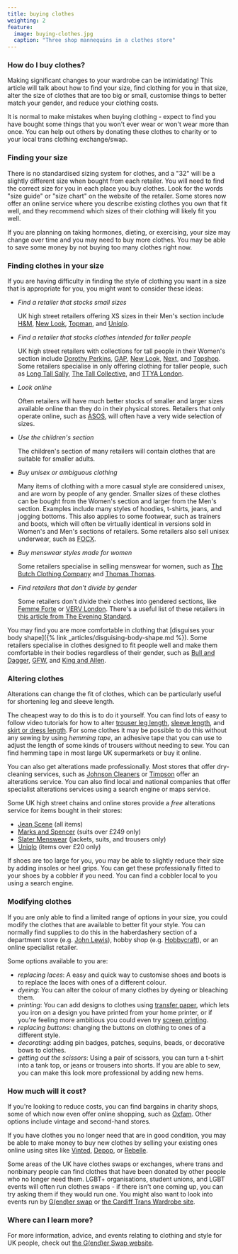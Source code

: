 ```yaml
---
title: buying clothes
weighting: 2
feature:
  image: buying-clothes.jpg
  caption: "Three shop mannequins in a clothes store"
---
```


### How do I buy clothes?

Making significant changes to your wardrobe can be intimidating! This article will talk about how to find your size, find clothing for you in that size, alter the size of clothes that are too big or small, customise things to better match your gender, and reduce your clothing costs.

It is normal to make mistakes when buying clothing - expect to find you have bought some things that you won't ever wear or won't wear more than once. You can help out others by donating these clothes to charity or to your local trans clothing exchange/swap.

### Finding your size

There is no standardised sizing system for clothes, and a "32" will be a slightly different size when bought from each retailer. You will need to find the correct size for you in each place you buy clothes. Look for the words "size guide" or "size chart" on the website of the retailer. Some stores now offer an online service where you describe existing clothes you own that fit well, and they recommend which sizes of their clothing will likely fit you well.

If you are planning on taking hormones, dieting, or exercising, your size may change over time and you may need to buy more clothes. You may be able to save some money by not buying too many clothes right now.

### Finding clothes in your size

If you are having difficulty in finding the style of clothing you want in a size that is appropriate for you, you might want to consider these ideas:

- *Find a retailer that stocks small sizes*

	UK high street retailers offering XS sizes in their Men's section include [H&M](https://www.hm.com), [New Look](https://www.newlook.com), [Topman](https://www.topman.com), and [Uniqlo](https://www.uniqlo.com).

- *Find a retailer that stocks clothes intended for taller people*

	UK high street retailers with collections for tall people in their Women's section include [Dorothy Perkins](https://www.dorothyperkins.com), [GAP](https://www.gap.co.uk/gap/women/special-sizes/the-tall-shop/), [New Look](https://www.newlook.com/uk/womens/tall-clothing/c/uk-womens-tall-clothing), [Next](https://www.next.co.uk/shop/gender-women/sizetype-tall#1_0), and [Topshop](https://www.topshop.com/en/tsuk/category/clothing-427/tall-454). Some retailers specialise in only offering clothing for taller people, such as [Long Tall Sally](https://www.longtallsally.com/), [The Tall Collective](https://thetallcollective.com), and [TTYA London](https://ttyalondon.com). 

- *Look online*

	Often retailers will have much better stocks of smaller and larger sizes available online than they do in their physical stores. Retailers that only operate online, such as [ASOS](https://www.asos.com), will often have a very wide selection of sizes.

- *Use the children's section*

	The children's section of many retailers will contain clothes that are suitable for smaller adults.

- *Buy unisex or ambiguous clothing*

	Many items of clothing with a more casual style are considered unisex, and are worn by people of any gender. Smaller sizes of these clothes can be bought from the Women's section and larger from the Men's section. Examples include many styles of hoodies, t-shirts, jeans, and jogging bottoms. This also applies to some footwear, such as trainers and boots, which will often be virtually identical in versions sold in Women's and Men's sections of retailers. Some retailers also sell unisex underwear, such as [FOCX](https://focx.co.uk/).

- *Buy menswear styles made for women*

	Some retailers specialise in selling menswear for women, such as [The Butch Clothing Company](https://www.thebutchclothingcompany.com) and [Thomas Thomas](https://www.thomasthomaslondon.com/).

- *Find retailers that don't divide by gender*

	Some retailers don't divide their clothes into gendered sections, like [Femme Forte](https://www.wearefemmeforte.com) or [VERV London](https://vervlondon.com). There's a useful list of these retailers in [this article from The Evening Standard](https://www.standard.co.uk/fashion/genderless-brands-to-know-about-a4269756.html).

You may find you are more comfortable in clothing that [disguises your body shape]({% link _articles/disguising-body-shape.md %}). Some retailers specialise in clothes designed to fit people well and make them comfortable in their bodies regardless of their gender, such as [Bull and Dagger](https://www.bullanddagger.com), [GFW](https://www.genderfreeworld.com/), and [King and Allen](https://kingandallen.co.uk/suits/lgbtq-tailoring/).

### Altering clothes

Alterations can change the fit of clothes, which can be particularly useful for shortening leg and sleeve length.

The cheapest way to do this is to do it yourself. You can find lots of easy to follow video tutorials for how to alter [trouser leg length](https://www.youtube.com/results?search_query=hem+trousers), [sleeve length](https://www.youtube.com/results?search_query=shorten+sleeves), and [skirt or dress length](https://www.youtube.com/watch?v=K8fxCcvvBvE). For some clothes it may be possible to do this without any sewing by using *hemming tape*, an adhesive tape that you can use to adjust the length of some kinds of trousers without needing to sew. You can find hemming tape in most large UK supermarkets or buy it online.
 
You can also get alterations made professionally. Most stores that offer dry-cleaning services, such as [Johnson Cleaners](https://www.johnsoncleaners.com/services/alterations-repairs/) or [Timpson](https://www.timpson.co.uk/services/clothing-repairs-alterations) offer an alterations service. You can also find local and national companies that offer specialist alterations services using a search engine or maps service.
 
Some UK high street chains and online stores provide a *free* alterations service for items bought in their stores:

- [Jean Scene](https://www.jeanscene.co.uk/free-alteration-service/) (all items)
- [Marks and Spencer](https://www.marksandspencer.com/c/help/buying-and-sizing-guides/which-stores-offer-suit-alterations-and-how-much-are-they#suitalterations) (suits over £249 only)
- [Slater Menswear](https://www.slaters.co.uk/your-order/free-alterations/) (jackets, suits, and trousers only)
- [Uniqlo](https://faq-uk.uniqlo.com/pkb_Home?id=kA13z000000Xlcs&q=alteration&l=en_US&fs=Search&pn=1) (items over £20 only)

If shoes are too large for you, you may be able to slightly reduce their size by adding insoles or heel grips. You can get these professionally fitted to your shoes by a cobbler if you need. You can find a cobbler local to you using a search engine.

### Modifying clothes

If you are only able to find a limited range of options in your size, you could modify the clothes that are available to better fit your style. You can normally find supplies to do this in the haberdashery section of a department store (e.g. [John Lewis](https://www.johnlewis.com/)), hobby shop (e.g. [Hobbycraft](https://www.hobbycraft.co.uk)), or an online specialist retailer.

Some options available to you are:

- *replacing laces*: 	A easy and quick way to customise shoes and boots is to replace the laces with ones of a different colour.
- *dyeing*: You can alter the colour of many clothes by dyeing or bleaching them.
- *printing*: You can add designs to clothes using [transfer paper](https://en.wikipedia.org/wiki/Transfer_paper), which lets you iron on a design you have printed from your home printer, or if you're feeling more ambitious you could even try [screen printing](https://www.theguardian.com/lifeandstyle/2010/may/11/how-to-screen-print-tshirts-at-home).
- *replacing buttons*: 	changing the buttons on clothing to ones of a different style.
- *decorating*: adding pin badges, patches, sequins, beads, or decorative bows to clothes.
- *getting out the scissors*:	Using a pair of scissors, you can turn a t-shirt into a tank top, or jeans or trousers into shorts. If you are able to sew, you can make this look more professional by adding new hems.

### How much will it cost?

If you're looking to reduce costs, you can find bargains in charity shops, some of which now even offer online shopping, such as [Oxfam](https://onlineshop.oxfam.org.uk/shop/second-hand-clothes). Other options include vintage and second-hand stores. 

If you have clothes you no longer need that are in good condition, you may be able to make money to buy new clothes by selling your existing ones online using sites like [Vinted](https://www.vinted.co.uk/), [Depop](https://www.depop.com/), or [Rebelle](https://www.rebelle.com).

Some areas of the UK have clothes swaps or exchanges, where trans and nonbinary people can find clothes that have been donated by other people who no longer need them. LGBT+ organisations, student unions, and LGBT events will often run clothes swaps - if there isn't one coming up, you can try asking them if they would run one. You might also want to look into events run by [G(end)er swap](https://genderswap.org/events) or [the Cardiff Trans Wardrobe site](https://www.instagram.com/cardiff_trans_wardrobe).

### Where can I learn more?

For more information, advice, and events relating to clothing and style for UK people, check out [the G(end)er Swap website](https://genderswap.org).
